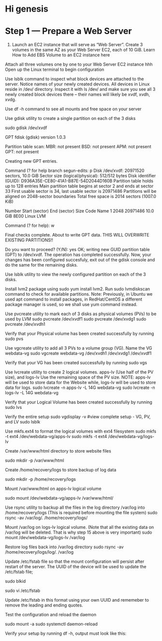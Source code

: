 # Hi genesis

# Step 1 — Prepare a Web Server
1. Launch an EC2 instance that will serve as “Web Server”. Create 3 volumes in the same AZ as your Web Server EC2, each of 10 GiB.
Learn How to Add EBS Volume to an EC2 instance here


Attach all three volumes one by one to your Web Server EC2 instance
hhh
Open up the Linux terminal to begin configuration

Use lsblk command to inspect what block devices are attached to the server. Notice names of your newly created devices. All devices in Linux reside in /dev/ directory. Inspect it with ls /dev/ and make sure you see all 3 newly created block devices there – their names will likely be xvdf, xvdh, xvdg.


Use df -h command to see all mounts and free space on your server

Use gdisk utility to create a single partition on each of the 3 disks

sudo gdisk /dev/xvdf

GPT fdisk (gdisk) version 1.0.3

Partition table scan:
MBR: not present
BSD: not present
APM: not present
GPT: not present

Creating new GPT entries.

Command (? for help branch segun-edits: p
Disk /dev/xvdf: 20971520 sectors, 10.0 GiB
Sector size (logical/physical): 512/512 bytes
Disk identifier (GUID): D936A35E-CE80-41A1-B87E-54D2044D160B
Partition table holds up to 128 entries
Main partition table begins at sector 2 and ends at sector 33
First usable sector is 34, last usable sector is 20971486
Partitions will be aligned on 2048-sector boundaries
Total free space is 2014 sectors (1007.0 KiB)

Number Start (sector) End (sector) Size Code Name
1 2048 20971486 10.0 GiB 8E00 Linux LVM

Command (? for help): w

Final checks complete. About to write GPT data. THIS WILL OVERWRITE EXISTING
PARTITIONS!!

Do you want to proceed? (Y/N): yes
OK; writing new GUID partition table (GPT) to /dev/xvdf.
The operation has completed successfully.
Now, your changes has been configured succesfuly, exit out of the gdisk console and do the same for the remaining disks.

Use lsblk utility to view the newly configured partition on each of the 3 disks.

Install lvm2 package using sudo yum install lvm2. Run sudo lvmdiskscan command to check for available partitions.
Note: Previously, in Ubuntu we used apt command to install packages, in RedHat/CentOS a different package manager is used, so we shall use yum command instead.

Use pvcreate utility to mark each of 3 disks as physical volumes (PVs) to be used by LVM
sudo pvcreate /dev/xvdf1
sudo pvcreate /dev/xvdg1
sudo pvcreate /dev/xvdh1

Verify that your Physical volume has been created successfully by running sudo pvs

Use vgcreate utility to add all 3 PVs to a volume group (VG). Name the VG webdata-vg
sudo vgcreate webdata-vg /dev/xvdh1 /dev/xvdg1 /dev/xvdf1

Verify that your VG has been created successfully by running sudo vgs

Use lvcreate utility to create 2 logical volumes. apps-lv (Use half of the PV size), and logs-lv Use the remaining space of the PV size. NOTE: apps-lv will be used to store data for the Website while, logs-lv will be used to store data for logs.
sudo lvcreate -n apps-lv -L 14G webdata-vg
sudo lvcreate -n logs-lv -L 14G webdata-vg

Verify that your Logical Volume has been created successfully by running sudo lvs

Verify the entire setup
sudo vgdisplay -v #view complete setup - VG, PV, and LV
sudo lsblk


Use mkfs.ext4 to format the logical volumes with ext4 filesystem
sudo mkfs -t ext4 /dev/webdata-vg/apps-lv
sudo mkfs -t ext4 /dev/webdata-vg/logs-lv

Create /var/www/html directory to store website files

sudo mkdir -p /var/www/html

Create /home/recovery/logs to store backup of log data

sudo mkdir -p /home/recovery/logs

Mount /var/www/html on apps-lv logical volume

sudo mount /dev/webdata-vg/apps-lv /var/www/html/

Use rsync utility to backup all the files in the log directory /var/log into /home/recovery/logs (This is required before mounting the file system)
sudo rsync -av /var/log/. /home/recovery/logs/

Mount /var/log on logs-lv logical volume. (Note that all the existing data on /var/log will be deleted. That is why step 15 above is very important)
sudo mount /dev/webdata-vg/logs-lv /var/log

Restore log files back into /var/log directory
sudo rsync -av /home/recovery/logs/log/. /var/log

Update /etc/fstab file so that the mount configuration will persist after restart of the server.
The UUID of the device will be used to update the /etc/fstab file;

sudo blkid


sudo vi /etc/fstab

Update /etc/fstab in this format using your own UUID and rememeber to remove the leading and ending quotes.


Test the configuration and reload the daemon

sudo mount -a
sudo systemctl daemon-reload

Verify your setup by running df -h, output must look like this:

